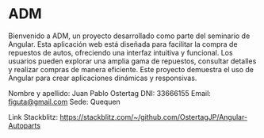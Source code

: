 # ADM

Bienvenido a ADM, un proyecto desarrollado como parte del seminario de Angular. Esta aplicación web está diseñada para facilitar la compra de repuestos de autos, ofreciendo una interfaz intuitiva y funcional. Los usuarios pueden explorar una amplia gama de repuestos, consultar detalles y realizar compras de manera eficiente. Este proyecto demuestra el uso de Angular para crear aplicaciones dinámicas y responsivas.

Nombre y apellido: Juan Pablo Ostertag
DNI: 33666155
Email: figuta@gmail.com
Sede: Quequen

Link Stackblitz:  https://stackblitz.com/~/github.com/OstertagJP/Angular-Autoparts
